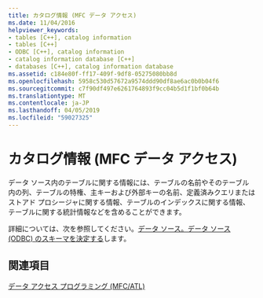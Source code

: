 ```yaml
---
title: カタログ情報 (MFC データ アクセス)
ms.date: 11/04/2016
helpviewer_keywords:
- tables [C++], catalog information
- tables [C++]
- ODBC [C++], catalog information
- catalog information database [C++]
- databases [C++], catalog information database
ms.assetid: c184e80f-ff17-409f-9df8-05275080bb8d
ms.openlocfilehash: 5958c530d57672a9574ddd90df8ae6ac0b0b04f6
ms.sourcegitcommit: c7f90df497e6261764893f9cc04b5d1f1bf0b64b
ms.translationtype: MT
ms.contentlocale: ja-JP
ms.lasthandoff: 04/05/2019
ms.locfileid: "59027325"
---
```

# <a name="catalog-information--mfc-data-access"></a>カタログ情報 (MFC データ アクセス)

データ ソース内のテーブルに関する情報には、テーブルの名前やそのテーブル内の列、テーブルの特権、主キーおよび外部キーの名前、定義済みクエリまたはストアド プロシージャに関する情報、テーブルのインデックスに関する情報、テーブルに関する統計情報などを含めることができます。

詳細については、次を参照してください。[データ ソース。データ ソース (ODBC) のスキーマを決定する](../data/odbc/data-source-determining-the-schema-of-the-data-source-odbc.md)します。

## <a name="see-also"></a>関連項目

[データ アクセス プログラミング (MFC/ATL)](../data/data-access-programming-mfc-atl.md)